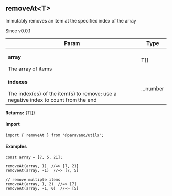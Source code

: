 <h2>removeAt&lt;T&gt;</h2>
<p>Immutably removes an item at the specified index of the array</p>
<p>Since v0.0.1</p>
<table>
      <thead>
      <tr>
        <th>Param</th>
        <th>Type</th></tr>
      </thead>
      <tbody><tr><td><p><b>array</b></p>The array of items</td><td>T[]</td></tr><tr><td><p><b>indexes</b></p>The index(es) of the item(s) to remove; use a negative index to count from the end</td><td>...number</td></tr></tbody>
    </table><p><b>Returns:</b> {T[]}</p>
<h4>Import</h4>

```
import { removeAt } from '@paravano/utils';
```

  <h4>Examples</h4>




```
const array = [7, 5, 21];

removeAt(array, 1)  //=> [7, 21]
removeAt(array, -1)  //=> [7, 5]

// remove multiple items
removeAt(array, 1, 2)  //=> [7]
removeAt(array, -1, 0)  //=> [5]
```

